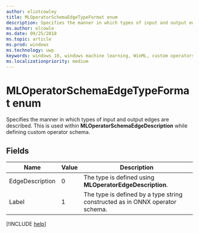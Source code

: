 ```yaml
---
author: eliotcowley
title: MLOperatorSchemaEdgeTypeFormat enum
description: Specifies the manner in which types of input and output edges are described.
ms.author: elcowle
ms.date: 09/25/2018
ms.topic: article
ms.prod: windows
ms.technology: uwp
keywords: windows 10, windows machine learning, WinML, custom operators, MLOperatorSchemaEdgeTypeFormat
ms.localizationpriority: medium
---
```


# MLOperatorSchemaEdgeTypeFormat enum

Specifies the manner in which types of input and output edges are described. This is used within **MLOperatorSchemaEdgeDescription** while defining custom operator schema.

## Fields

| Name | Value | Description |
|------|-------|-------------|
| EdgeDescription | 0 | The type is defined using **MLOperatorEdgeDescription**. |
| Label | 1 | The type is defined by a type string constructed as in ONNX operator schema. |

[!INCLUDE [help](../includes/get-help.md)]